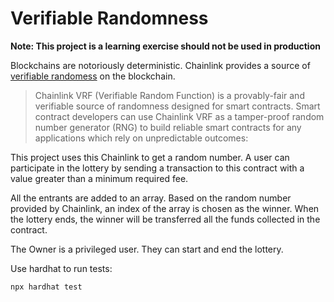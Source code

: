 # Verifiable Randomness

**Note: This project is a learning exercise should not be used in production**

Blockchains are notoriously deterministic. Chainlink provides a source of [verifiable randomess](https://docs.chain.link/docs/chainlink-vrf/) on the blockchain.

> Chainlink VRF (Verifiable Random Function) is a provably-fair and verifiable source of randomness designed for smart contracts. Smart contract developers can use Chainlink VRF as a tamper-proof random number generator (RNG) to build reliable smart contracts for any applications which rely on unpredictable outcomes:

This project uses this Chainlink to get a random number. A user can participate in the lottery by sending a transaction to this contract with a value greater than a minimum required fee.

All the entrants are added to an array. Based on the random number provided by Chainlink, an index of the array is chosen as the winner. When the lottery ends, the winner will be transferred all the funds collected in the contract.

The Owner is a privileged user. They can start and end the lottery.

Use hardhat to run tests:

```shell
npx hardhat test
```
